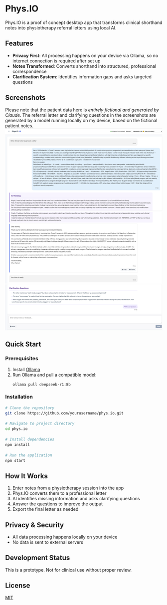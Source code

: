 # Phys.IO

Phys.IO is a proof of concept desktop app that transforms clinical shorthand notes into physiotherapy referral letters using local AI.

## Features

- **Privacy First**: All processing happens on your device via Ollama, so no internet connection is required after set up
- **Notes Transformed**: Converts shorthand into structured, professional correspondence
- **Clarification System**: Identifies information gaps and asks targeted questions
  
## Screenshots

Please note that the patient data here is *entirely fictional and generated by Claude*. The referral letter and clarifying questions in the screenshots are generated by a model running locally on my device, based on the fictional patient notes. 
![Phys.IO Screenshot 1/3](./docs/sc1.png)
![Phys.IO Screenshot 2/3](./docs/sc2.png)
![Phys.IO Screenshot 3/3](./docs/sc3.png)

## Quick Start

### Prerequisites

1. Install [Ollama](https://ollama.ai/download)
2. Run Ollama and pull a compatible model:
   ```
   ollama pull deepseek-r1:8b
   ```

### Installation

```bash
# Clone the repository
git clone https://github.com/yourusername/phys.io.git

# Navigate to project directory
cd phys.io

# Install dependencies
npm install

# Run the application
npm start
```

## How It Works

1. Enter notes from a physiotherapy session into the app
2. Phys.IO converts them to a professional letter
3. AI identifies missing information and asks clarifying questions
4. Answer the questions to improve the output
5. Export the final letter as needed

## Privacy & Security

- All data processing happens locally on your device
- No data is sent to external servers

## Development Status

This is a prototype. Not for clinical use without proper review.

## License

[MIT](./LICENSE)